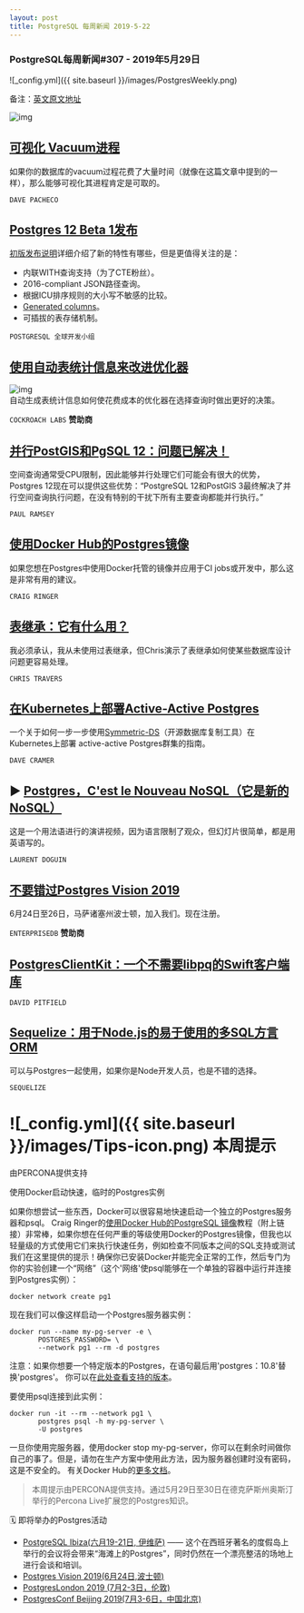 ```yaml
---
layout: post
title: PostgreSQL 每周新闻 2019-5-22
---
```


### PostgreSQL每周新闻#307 - 2019年5月29日
![_config.yml]({{ site.baseurl }}/images/PostgresWeekly.png)

备注：[英文原文地址](https://postgresweekly.com/issues/307)

![img](https://res.cloudinary.com/cpress/image/upload/w_1280,e_sharpen:60/m6hlvb2bh95gyenivb2v.jpg)

## [可视化 Vacuum进程](http://dtrace.org/blogs/dap/2019/05/22/visualizing-postgresql-vacuum-progress/)
如果你的数据库的vacuum过程花费了大量时间（就像在这篇文章中提到的一样），那么能够可视化其进程肯定是可取的。

`DAVE PACHECO`

## [Postgres 12 Beta 1发布](https://www.postgresql.org/about/news/1943/)
[初版发布说明](https://www.postgresql.org/docs/devel/release-12.html)详细介绍了新的特性有哪些，但是更值得关注的是：
* 内联WITH查询支持（为了CTE粉丝）。
* 2016-compliant JSON路径查询。
* 根据ICU排序规则的大小写不敏感的比较。
* [Generated columns](https://www.postgresql.org/docs/devel/ddl-generated-columns.html)。
* 可插拔的表存储机制。

`POSTGRESQL 全球开发小组`

## [使用自动表统计信息来改进优化器](https://www.cockroachlabs.com/blog/automatic-sql-statistics/)
![img](https://copm.s3.amazonaws.com/0c8e53d3.png)  
自动生成表统计信息如何使花费成本的优化器在选择查询时做出更好的决策。

`COCKROACH LABS` **赞助商**

## [并行PostGIS和PgSQL 12：问题已解决！](http://blog.cleverelephant.ca/2019/05/parallel-postgis-4.html)
空间查询通常受CPU限制，因此能够并行处理它们可能会有很大的优势，Postgres 12现在可以提供这些优势：“PostgreSQL 12和PostGIS 3最终解决了并行空间查询执行问题，在没有特别的干扰下所有主要查询都能并行执行。”

`PAUL RAMSEY`

## [使用Docker Hub的Postgres镜像](https://www.2ndquadrant.com/en/blog/using-docker-hub-postgresql-images/)
如果您想在Postgres中使用Docker托管的镜像并应用于CI jobs或开发中，那么这是非常有用的建议。

`CRAIG RINGER`

## [表继承：它有什么用？](https://ledgersmbdev.blogspot.com/2019/05/table-inheritance-whats-it-good-for.html)
我必须承认，我从未使用过表继承，但Chris演示了表继承如何使某些数据库设计问题更容易处理。

`CHRIS TRAVERS`

## [在Kubernetes上部署Active-Active Postgres](https://info.crunchydata.com/blog/active-active-on-kubernetes)
一个关于如何一步一步使用[Symmetric-DS](https://www.symmetricds.org/)（开源数据库复制工具）在Kubernetes上部署 active-active Postgres群集的指南。

`DAVE CRAMER`

## ▶ [Postgres，C'est le Nouveau NoSQL（它是新的NoSQL）](https://www.youtube.com/watch?v=h_l2z-Ti8gg)
这是一个用法语进行的演讲视频，因为语言限制了观众，但幻灯片很简单，都是用英语写的。

`LAURENT DOGUIN`

## [不要错过Postgres Vision 2019](https://postgresvision.com/)
6月24日至26日，马萨诸塞州波士顿，加入我们。现在注册。

`ENTERPRISEDB` **赞助商**

## [PostgresClientKit：一个不需要libpq的Swift客户端库](https://github.com/codewinsdotcom/PostgresClientKit)

`DAVID PITFIELD`

## [Sequelize：用于Node.js的易于使用的多SQL方言ORM](https://github.com/sequelize/sequelize)
可以与Postgres一起使用，如果你是Node开发人员，也是不错的选择。

`SEQUELIZE`

# ![_config.yml]({{ site.baseurl }}/images/Tips-icon.png)   本周提示
由PERCONA提供支持

使用Docker启动快速，临时的Postgres实例

如果你想尝试一些东西，Docker可以很容易地快速启动一个独立的Postgres服务器和psql。
Craig Ringer的[使用Docker Hub的PostgreSQL 镜像](https://www.2ndquadrant.com/en/blog/using-docker-hub-postgresql-images/)教程（附上链接）非常棒，如果你想在任何严重的等级使用Docker的Postgres镜像，但我也以轻量级的方式使用它们来执行快速任务，例如检查不同版本之间的SQL支持或测试我们在这里提供的提示！确保你已安装Docker并能完全正常的工作，然后专门为你的实验创建一个“网络”（这个'网络'使psql能够在一个单独的容器中运行并连接到Postgres实例）：  

```
docker network create pg1
```  

现在我们可以像这样启动一个Postgres服务器实例：  

```
docker run --name my-pg-server -e \
       POSTGRES_PASSWORD= \
       --network pg1 --rm -d postgres
```

注意：如果你想要一个特定版本的Postgres，在语句最后用'postgres：10.8'替换'postgres'。 你可以在[此处查看支持的版本](https://hub.docker.com/_/postgres)。

要使用psql连接到此实例：  

```
docker run -it --rm --network pg1 \
       postgres psql -h my-pg-server \
       -U postgres
```

一旦你使用完服务器，使用docker stop my-pg-server，你可以在剩余时间做你自己的事了。但是，请勿在生产方案中使用此方法，因为服务器创建时没有密码，这是不安全的。
有关Docker Hub的[更多文档](https://hub.docker.com/_/postgres)。

>本周提示由PERCONA提供支持。通过5月29日至30日在德克萨斯州奥斯汀举行的Percona Live扩展您的Postgres知识。

🗓  即将举办的Postgres活动  
- [PostgreSQL Ibiza(六月19-21日, 伊维萨)](https://www.pgibz.io/index.html) —— 这个在西班牙著名的度假岛上举行的会议将会带来“海滩上的Postgres”，同时仍然在一个漂亮整洁的场地上进行会谈和培训。  
- [Postgres Vision 2019(6月24日,波士顿)](https://postgresvision.com/) 
- [PostgresLondon 2019 (7月2-3日，伦敦)](https://postgreslondon.org/)
- [PostgresConf Beijing 2019(7月3-6日，中国北京)](https://postgresconf.org/conferences/Beijing)


